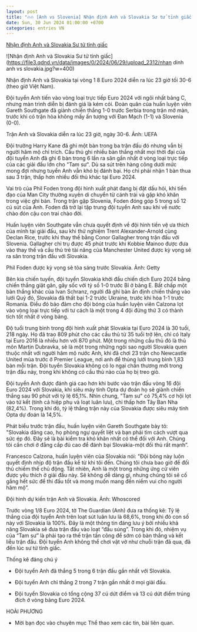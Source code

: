 ```yaml
---
layout: post
title: "🔥🔥 [Anh vs Slovenia] Nhận định Anh và Slovakia Sư tử tỉnh giấc"
date: Sun, 30 Jun 2024 01:00:00 +0700
categories: entries VN
---
```

[Nhận định Anh và Slovakia Sư tử tỉnh giấc](https://www.qdnd.vn/the-thao/euro-2024/nhan-dinh-anh-va-slovakia-su-tu-tinh-giac-783304)

![Nhận định Anh và Slovakia Sư tử tỉnh giấc](https://file3.qdnd.vn/data/images/0/2024/06/29/upload_2312/nhan dinh anh vs slovakia.jpg?w=400)

Nhận định Anh và Slovakia tại vòng 1 8 Euro 2024 diễn ra lúc 23 giờ tối 30-6 (theo giờ Việt Nam).

Đội tuyển Anh tiến vào vòng loại trực tiếp Euro 2024 với ngôi nhất bảng C, nhưng màn trình diễn bị đánh giá là kém cỏi. Đoàn quân của huấn luyện viên Gareth Southgate đã giành chiến thắng 1-0 trước Serbia trong trận mở màn, trước khi có trận hòa không mấy ấn tượng với Đan Mạch (1-1) và Slovenia (0-0).

Trận Anh và Slovakia diễn ra lúc 23 giờ, ngày 30-6. Ảnh: UEFA

Đội trưởng Harry Kane đã ghi một bàn trong ba trận đấu đó nhưng vẫn bị người hâm mộ chỉ trích. Cầu thủ ghi nhiều bàn thắng nhất mọi thời đại của đội tuyển Anh đã ghi 6 bàn trong 6 lần ra sân gần nhất ở vòng loại trực tiếp của các giải đấu lớn cho "Tam sư". Dù sa sút trên hàng công dưới mức mong đợi nhưng tuyển Anh vẫn khó bị đánh bại. Họ chỉ phải nhận 1 bàn thua sau 3 trận, thấp hơn nhiều đối thủ khác tại Euro 2024.

Vai trò của Phil Foden trong đội hình xuất phát đang bị đặt dấu hỏi, khi tiền đạo của Man City thường xuyên di chuyển từ cánh trái và gặp khó khăn trong việc ghi bàn. Trong trận gặp Slovenia, Foden đóng góp 5 trong số 12 cú sút của Anh. Foden đã trở lại tập trung đội tuyển Anh sau khi về nước chào đón cậu con trai chào đời.

Huấn luyện viên Southgate vẫn chưa quyết định về đội hình tiền vệ ưa thích của mình tại giải đấu, sau khi thử nghiệm Trent Alexander-Arnold cùng Declan Rice, trước khi thay thế bằng Conor Gallagher trong trận đấu với Slovenia. Gallagher chỉ trụ được 45 phút trước khi Kobbie Mainoo được đưa vào thay thế và cầu thủ trẻ tài năng của Manchester United được kỳ vọng sẽ ra sân trong trận đấu với Slovakia.

Phil Foden được kỳ vọng sẽ tỏa sáng trước Slovakia. Ảnh: Getty

Bên kia chiến tuyến, đội tuyển Slovakia khởi đầu chiến dịch Euro 2024 bằng chiến thắng giật gân, gây sốc với tỷ số 1-0 trước Bỉ ở bảng E. Bất chấp một bàn thắng khác của Ivan Schranz, người đã ghi bàn ấn định chiến thắng vào lưới Quỷ đỏ, Slovakia đã thất bại 1-2 trước Ukraine, trước khi hòa 1-1 trước Romania. Điều đó bảo đảm cho đội bóng của huấn luyện viên Calzona lọt vào vòng loại trực tiếp với tư cách là một trong 4 đội đứng thứ 3 có thành tích tốt nhất ở vòng bảng.

Độ tuổi trung bình trong đội hình xuất phát Slovakia tại Euro 2024 là 30 tuổi, 218 ngày. Họ đã trao 809 phút cho các cầu thủ từ 35 tuổi trở lên, chỉ có Italy tại Euro 2016 là nhiều hơn với 870 phút. Một trong những cầu thủ đó là thủ môn Martin Dubravka, sẽ là một trong những ngôi sao người Slovakia quen thuộc nhất với người hâm mộ nước Anh, khi đã chơi 23 trận cho Newcastle United mùa trước ở Premier League, nơi anh để thủng lưới trung bình 1,83 bàn mỗi trận. Đội tuyển Slovakia không có lo ngại chấn thương mới trong trận đấu này, trong khi không có cầu thủ nào của họ bị treo giò.

Đội tuyển Anh được đánh giá cao hơn khi bước vào trận đấu vòng 16 đội Euro 2024 với Slovakia, khi siêu máy tính Opta dự đoán họ sẽ giành chiến thắng sau 90 phút với tỷ lệ 65,1%. Nhìn chung, "Tam sư" có 75,4% cơ hội lọt vào tứ kết (tính cả hiệp phụ và loạt luân lưu), chỉ thấp hơn Tây Ban Nha (82,4%). Trong khi đó, tỷ lệ thắng trận này của Slovakia được siêu máy tính Opta dự đoán là 14,5%.

Phát biểu trước trận đấu, huấn luyện viên Gareth Southgate bày tỏ: "Slovakia dâng cao, họ phòng ngự quyết liệt và bạn phải tìm cách vượt qua sức ép đó. Đây sẽ là bài kiểm tra khó khăn nhất có thể đối với Anh. Chúng tôi cần chơi ở đẳng cấp đủ cao để đánh bại Slovakia-một đối thủ rất mạnh”.

Francesco Calzona, huấn luyện viên của Slovakia nói: "Đội bóng này luôn quyết định nhịp độ trận đấu kể từ khi tôi đến. Chúng tôi chưa bao giờ để đối thủ chiếm thế chủ động. Tất nhiên, Anh là một trong những ứng cử viên được yêu thích ở giải đấu này. Sẽ không dễ dàng gì, nhưng chúng tôi sẽ cố gắng hết sức để thi đấu tốt và mong muốn mang đến niềm vui cho người hâm mộ”.

Đội hình dự kiến trận Anh và Slovakia. Ảnh: Whoscored

Trước vòng 1/8 Euro 2024, tờ The Guardian (Anh) đưa ra thống kê: Tỷ lệ thắng của đội tuyển Anh trên loạt sút luân lưu là 68,6%, trong khi đó con số này với Slovakia là 100%. Đây là một thông tin đáng lưu ý bởi nhiều khả năng Slovakia sẽ đưa trận đấu vào loạt “đấu súng”. Trong khi đó, nhiệm vụ của “Tam sư” là phải tạo ra thế trận tấn công để sớm có bàn thắng và kết liễu trận đấu. Đội tuyển Anh không thể chơi vật vờ như chuỗi trận đã qua, đã đến lúc sư tử tỉnh giấc.

Thống kê đáng chú ý

- Đội tuyển Anh đã thắng 5 trong 6 trận đấu gần nhất với Slovakia.

- Đội tuyển Anh chỉ thắng 2 trong 7 trận gần nhất ở mọi giải đấu.

- Đội tuyển Slovakia có tổng cộng 37 cú dứt điểm và 13 cú dứt điểm trúng đích ở vòng bảng Euro 2024.

HOÀI PHƯƠNG

* Mời bạn đọc vào chuyên mục Thể thao xem các tin, bài liên quan.

